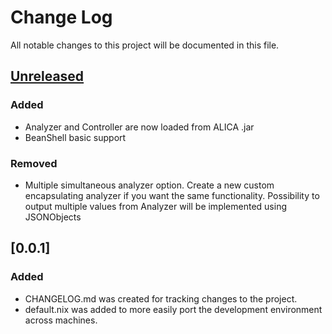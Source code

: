 # Change Log
All notable changes to this project will be documented in this file.

## [Unreleased]
### Added
- Analyzer and Controller are now loaded from ALICA .jar
- BeanShell basic support

### Removed
- Multiple simultaneous analyzer option. Create a new custom encapsulating analyzer
  if you want the same functionality. Possibility to output multiple values from
  Analyzer will be implemented using JSONObjects


## [0.0.1]
### Added
- CHANGELOG.md was created for tracking changes to the project.
- default.nix was added to more easily port the development
  environment across machines.

[Unreleased]: https://github.com/MStefko/STEADIER-SAILOR/compare/0.0.1...HEAD
